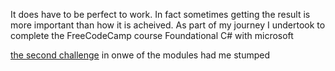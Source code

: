 It does have to be perfect to work. In fact sometimes getting the result is more important than how it is acheived.
As part of my journey I undertook to complete the FreeCodeCamp course Foundational C# with microsoft

<a href="https://learn.microsoft.com/en-gb/training/modules/csharp-evaluate-boolean-expressions/6-challenge-2">the second challenge</a> in onwe of the modules had me stumped
